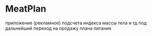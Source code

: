 # MeatPlan
приложение (рекламное) подсчета индекса массы тела и тд под дальнейший переход на продажу плана питания
